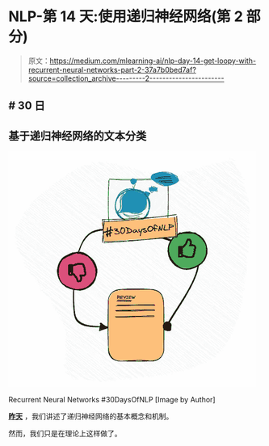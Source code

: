 # NLP-第 14 天:使用递归神经网络(第 2 部分)

> 原文：<https://medium.com/mlearning-ai/nlp-day-14-get-loopy-with-recurrent-neural-networks-part-2-37a7b0bed7af?source=collection_archive---------2----------------------->

## # 30 日

## 基于递归神经网络的文本分类

![](img/c8a59e8d04a85dc914cb3c52b385cff3.png)

Recurrent Neural Networks #30DaysOfNLP [Image by Author]

[**昨天**](/mlearning-ai/nlp-day-13-get-loopy-with-recurrent-neural-networks-part-1-28367bddbaf2) ，我们讲述了递归神经网络的基本概念和机制。

然而，我们只是在理论上这样做了。